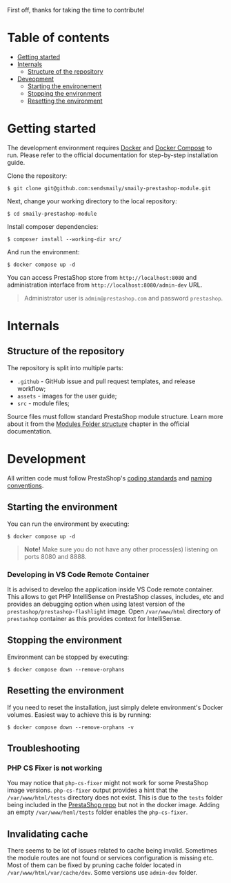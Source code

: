First off, thanks for taking the time to contribute!

# Table of contents

- [Getting started](#getting-started)
- [Internals](#internals)
  - [Structure of the repository](#structure-of-the-repository)
- [Deveopment](#development)
  - [Starting the environement](#starting-the-environment)
  - [Stopping the environment](#stopping-the-environment)
  - [Resetting the environment](#resetting-the-environment)

# Getting started

The development environment requires [Docker](https://docs.docker.com/) and [Docker Compose](https://docs.docker.com/compose/) to run. Please refer to the official documentation for step-by-step installation guide.

Clone the repository:

    $ git clone git@github.com:sendsmaily/smaily-prestashop-module.git

Next, change your working directory to the local repository:

    $ cd smaily-prestashop-module

Install composer dependencies:

    $ composer install --working-dir src/

And run the environment:

    $ docker compose up -d

You can access PrestaShop store from `http://localhost:8080` and administration interface from `http://localhost:8080/admin-dev` URL.

> Administrator user is `admin@prestashop.com` and password `prestashop`.

# Internals

## Structure of the repository

The repository is split into multiple parts:

- `.github` - GitHub issue and pull request templates, and release workflow;
- `assets` - images for the user guide;
- `src` - module files;

Source files must follow standard PrestaShop module structure. Learn more about it from the [Modules Folder structure](https://devdocs.prestashop-project.org/8/modules/creation/module-file-structure/) chapter in the official documentation.

# Development

All written code must follow PrestaShop's [coding standards](https://devdocs.prestashop-project.org/8/development/coding-standards/) and [naming conventions](https://devdocs.prestashop-project.org/8/development/naming-conventions/).

## Starting the environment

You can run the environment by executing:

    $ docker compose up -d

> **Note!** Make sure you do not have any other process(es) listening on ports 8080 and 8888.

### Developing in VS Code Remote Container

It is advised to develop the application inside VS Code remote container. This allows to get PHP IntelliSense on PrestaShop classes, includes, etc and provides an debugging option when using latest version of the `prestashop/prestashop-flashlight` image. Open `/var/www/html` directory of `prestashop` container as this provides context for IntelliSense.

## Stopping the environment

Environment can be stopped by executing:

    $ docker compose down --remove-orphans

## Resetting the environment

If you need to reset the installation, just simply delete environment's Docker volumes. Easiest way to achieve this is by running:

    $ docker compose down --remove-orphans -v

## Troubleshooting

### PHP CS Fixer is not working

You may notice that `php-cs-fixer` might not work for some PrestaShop image versions. `php-cs-fixer` output provides a hint that the `/var/www/html/tests` directory does not exist. This is due to the `tests` folder being included in the [PrestaShop repo](https://github.com/PrestaShop/PrestaShop) but not in the docker image. Adding an empty `/var/www/heml/tests` folder enables the `php-cs-fixer`.

## Invalidating cache

There seems to be lot of issues related to cache being invalid. Sometimes the module routes are not found or services configuration is missing etc. Most of them can be fixed by pruning cache folder located in `/var/www/html/var/cache/dev`. Some versions use `admin-dev` folder.
